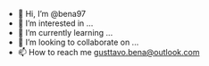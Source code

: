 - 👋 Hi, I’m @bena97
- 👀 I’m interested in ...
- 🌱 I’m currently learning ...
- 💞️ I’m looking to collaborate on ...
- 📫 How to reach me  gusttavo.bena@outlook.com

<!---
bena97/bena97 is a ✨ special ✨ repository because its `README.md` (this file) appears on your GitHub profile.
You can click the Preview link to take a look at your changes.
--->
